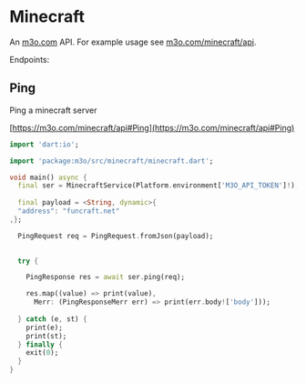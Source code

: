 # Minecraft

An [m3o.com](https://m3o.com) API. For example usage see [m3o.com/minecraft/api](https://m3o.com/minecraft/api).

Endpoints:

## Ping

Ping a minecraft server


[https://m3o.com/minecraft/api#Ping](https://m3o.com/minecraft/api#Ping)

```dart
import 'dart:io';

import 'package:m3o/src/minecraft/minecraft.dart';

void main() async {
  final ser = MinecraftService(Platform.environment['M3O_API_TOKEN']!);
 
  final payload = <String, dynamic>{
  "address": "funcraft.net"
,};

  PingRequest req = PingRequest.fromJson(payload);

  
  try {

	PingResponse res = await ser.ping(req);

    res.map((value) => print(value),
	  Merr: (PingResponseMerr err) => print(err.body!['body']));	
  
  } catch (e, st) {
    print(e);
	print(st);
  } finally {
    exit(0);
  }
}
```
